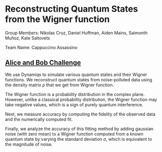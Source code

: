 # Reconstructing Quantum States from the Wigner function
Group Members: Nikolas Cruz, Daniel Huffman, Aiden Mains, Saimonth Muñoz, Kate Saltovets 

Team Name: Cappuccino Assassino
## [Alice and Bob Challenge](https://github.com/schlegeldavid/yq25_alice-bob_challenge/tree/main)
We use Dynamiqs to simulate various quantum states and their Wigner functions. We reconstruct quantum states from noise-polluted data using the density matrix ρ that we get from Wigner function.

The Wigner function is a probability distribution in the complex plane. However, unlike a classical probability distribution, the Wigner function may take negative values, which is a sign of purely quantum interference.

Next, we measure accuracy by computing the fidelity of the observed data and the numerically computed fit.

Finally, we analyze the accuracy of this fitting method by adding gaussian noise (with zero mean) to a Wigner function computed from a known quantum state by varying the standard deviation $\sigma$, which is equivalent to the magnitude of noise.

